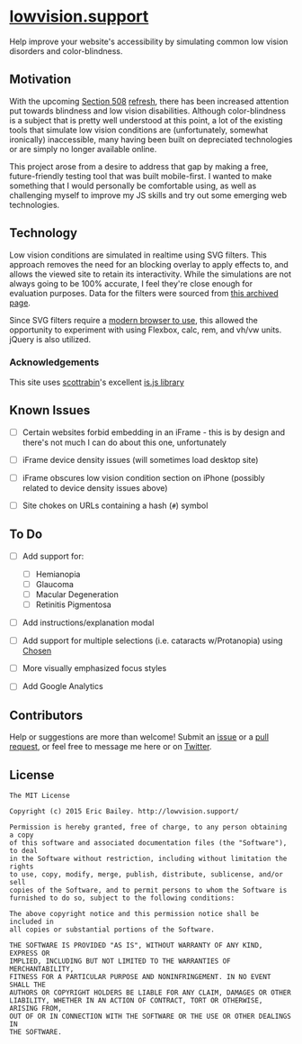 # [lowvision.support](http://://lowvision.support/)
Help improve your website's accessibility by simulating common low vision disorders and color-blindness.


## Motivation
With the upcoming [Section 508](https://en.wikipedia.org/wiki/Section_508_Amendment_to_the_Rehabilitation_Act_of_1973) [refresh](http://www.access-board.gov/guidelines-and-standards/communications-and-it/about-the-ict-refresh), there has been increased attention put towards blindness and low vision disabilities. Although color-blindness is a subject that is pretty well understood at this point, a lot of the existing tools that simulate low vision conditions are (unfortunately, somewhat ironically) inaccessible, many having been built on depreciated technologies or are simply no longer available online.

This project arose from a desire to address that gap by making a free, future-friendly testing tool that was built mobile-first. I wanted to make something that I would personally be comfortable using, as well as challenging myself to improve my JS skills and try out some emerging web technologies.


## Technology

Low vision conditions are simulated in realtime using SVG filters. This approach removes the need for an blocking overlay to apply effects to, and allows the viewed site to retain its interactivity. While the simulations are not always going to be 100% accurate, I feel they're close enough for evaluation purposes. Data for the filters were sourced from [this archived page](http://web.archive.org/web/20081014161121/http://www.colorjack.com/labs/colormatrix/).

Since SVG filters require a [modern browser to use](http://caniuse.com/#feat=svg-filters), this allowed the opportunity to experiment with using Flexbox, calc, rem, and vh/vw units. jQuery is also utilized.

### Acknowledgements
This site uses [scottrabin](https://github.com/scottrabin)'s excellent [is.js library](https://arasatasaygin.github.io/is.js/)


## Known Issues
- [ ] Certain websites forbid embedding in an iFrame - this is by design and there's not much I can do about this one, unfortunately
- [ ] iFrame device density issues (will sometimes load desktop site)
- [ ] iFrame obscures low vision condition section on iPhone (possibly related to device density issues above)
- [ ] Site chokes on URLs containing a hash (`#`) symbol


## To Do
- [ ] Add support for:
    - [ ] Hemianopia
    - [ ] Glaucoma
    - [ ] Macular Degeneration
    - [ ] Retinitis Pigmentosa
- [ ] Add instructions/explanation modal
- [ ] Add support for multiple selections (i.e. cataracts w/Protanopia) using [Chosen](https://harvesthq.github.io/chosen/) 
- [ ] More visually emphasized focus styles
- [ ] Add Google Analytics


## Contributors
Help or suggestions are more than welcome! Submit an [issue](https://github.com/ericwbailey/lowvision/issues) or a [pull request](https://github.com/ericwbailey/lowvision/pulls), or feel free to message me here or on [Twitter](https://www.twitter.com/ericwbailey).


## License
```
The MIT License

Copyright (c) 2015 Eric Bailey. http://lowvision.support/

Permission is hereby granted, free of charge, to any person obtaining a copy
of this software and associated documentation files (the "Software"), to deal
in the Software without restriction, including without limitation the rights
to use, copy, modify, merge, publish, distribute, sublicense, and/or sell
copies of the Software, and to permit persons to whom the Software is
furnished to do so, subject to the following conditions:

The above copyright notice and this permission notice shall be included in
all copies or substantial portions of the Software.

THE SOFTWARE IS PROVIDED "AS IS", WITHOUT WARRANTY OF ANY KIND, EXPRESS OR
IMPLIED, INCLUDING BUT NOT LIMITED TO THE WARRANTIES OF MERCHANTABILITY,
FITNESS FOR A PARTICULAR PURPOSE AND NONINFRINGEMENT. IN NO EVENT SHALL THE
AUTHORS OR COPYRIGHT HOLDERS BE LIABLE FOR ANY CLAIM, DAMAGES OR OTHER
LIABILITY, WHETHER IN AN ACTION OF CONTRACT, TORT OR OTHERWISE, ARISING FROM,
OUT OF OR IN CONNECTION WITH THE SOFTWARE OR THE USE OR OTHER DEALINGS IN
THE SOFTWARE.
```
